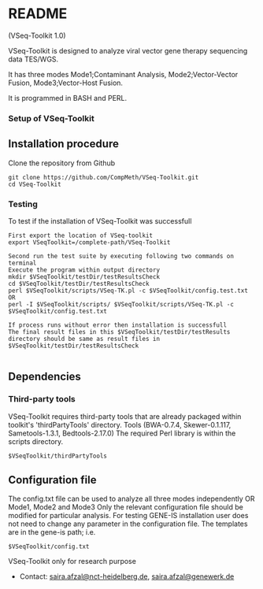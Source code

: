 # README #
(VSeq-Toolkit 1.0)

VSeq-Toolkit is designed to analyze viral vector gene therapy sequencing data TES/WGS.

It has three modes Mode1;Contaminant Analysis, Mode2;Vector-Vector Fusion, Mode3;Vector-Host Fusion.

It is programmed in BASH and PERL.

### Setup of VSeq-Toolkit ###

## Installation procedure
Clone the repository from Github
```
git clone https://github.com/CompMeth/VSeq-Toolkit.git
cd VSeq-Toolkit

```
### Testing
To test if the installation of VSeq-Toolkit was successfull

```
First export the location of VSeq-toolkit
export VSeqToolkit=/complete-path/VSeq-Toolkit

Second run the test suite by executing following two commands on terminal
Execute the program within output directory
mkdir $VSeqToolkit/testDir/testResultsCheck
cd $VSeqToolkit/testDir/testResultsCheck
perl $VSeqToolkit/scripts/VSeq-TK.pl -c $VSeqToolkit/config.test.txt
OR
perl -I $VSeqToolkit/scripts/ $VSeqToolkit/scripts/VSeq-TK.pl -c $VSeqToolkit/config.test.txt

If process runs without error then installation is successfull 
The final result files in this $VSeqToolkit/testDir/testResults directory should be same as result files in $VSeqToolkit/testDir/testResultsCheck


```
## Dependencies

### Third-party tools
VSeq-Toolkit requires third-party tools that are already packaged within toolkit's 'thirdPartyTools' directory.
Tools (BWA-0.7.4, Skewer-0.1.117, Sametools-1.3.1, Bedtools-2.17.0)
The required Perl library is within the scripts directory.
```
$VSeqToolkit/thirdPartyTools
```

## Configuration file
The config.txt file can be used to analyze all three modes independently
OR Mode1, Mode2 and Mode3 
Only the relevant configuration file should be modified for particular analysis.
For testing GENE-IS installation user does not need to change any parameter in the configuration file.
The templates are in the gene-is path; i.e.
```
$VSeqToolkit/config.txt
```
VSeq-Toolkit only for research purpose

* Contact: saira.afzal@nct-heidelberg.de, saira.afzal@genewerk.de
